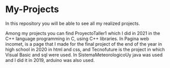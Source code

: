 # My-Projects
In this repository you will be able to see all my realized projects.

Among my projects you can find ProyectoTaller1 which I did in 2021 in the C++ language programming in C, using C++ libraries.
In Pagina web incomet, is a page that I made for the final project of the end of the year in high school in 2020 in html and css, and Tecnofuture is the project in which Visual Basic and sql were used.
In SistemaMeteorologicoUy java was used and I did it in 2019, arduino was also used.

